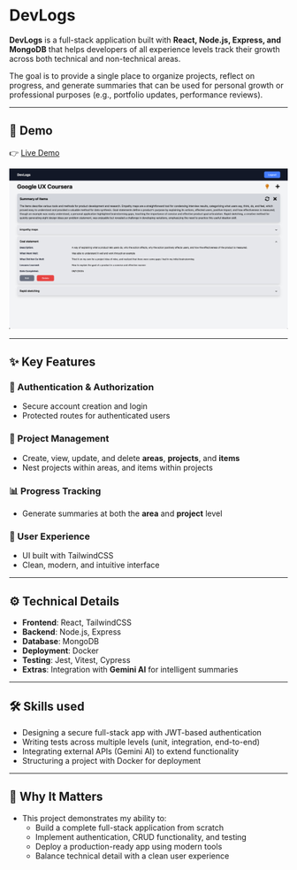 # DevLogs

**DevLogs** is a full-stack application built with **React, Node.js, Express, and MongoDB** that helps developers of all experience levels track their growth across both technical and non-technical areas.

The goal is to provide a single place to organize projects, reflect on progress, and generate summaries that can be used for personal growth or professional purposes (e.g., portfolio updates, performance reviews).

---

## 🚀 Demo

👉 [Live Demo](https://www.dev-logs.dev)

![App Snapshot](AppPreview.png 'App Snapshot')

---

## ✨ Key Features

### 🔐 Authentication & Authorization

- Secure account creation and login
- Protected routes for authenticated users

### 📂 Project Management

- Create, view, update, and delete **areas**, **projects**, and **items**
- Nest projects within areas, and items within projects

### 📊 Progress Tracking

- Generate summaries at both the **area** and **project** level

### 🎨 User Experience

- UI built with TailwindCSS
- Clean, modern, and intuitive interface

---

## ⚙️ Technical Details

- **Frontend**: React, TailwindCSS
- **Backend**: Node.js, Express
- **Database**: MongoDB
- **Deployment**: Docker
- **Testing**: Jest, Vitest, Cypress
- **Extras**: Integration with **Gemini AI** for intelligent summaries

---

## 🛠 Skills used

- Designing a secure full-stack app with JWT-based authentication
- Writing tests across multiple levels (unit, integration, end-to-end)
- Integrating external APIs (Gemini AI) to extend functionality
- Structuring a project with Docker for deployment

---

## 📌 Why It Matters

- This project demonstrates my ability to:
  - Build a complete full-stack application from scratch
  - Implement authentication, CRUD functionality, and testing
  - Deploy a production-ready app using modern tools
  - Balance technical detail with a clean user experience
